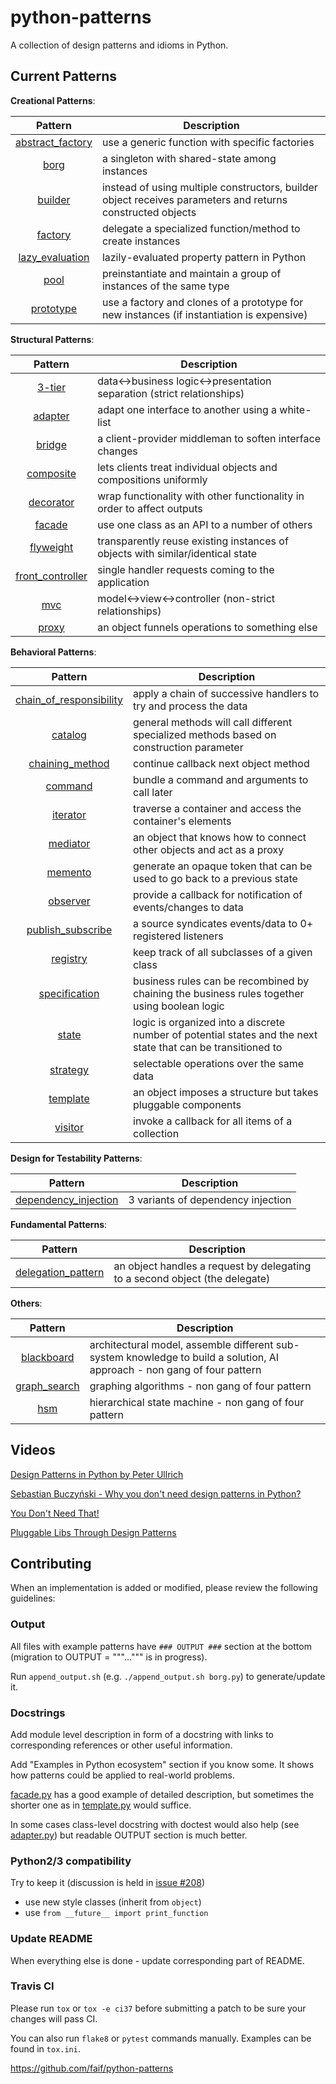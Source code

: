 # python-patterns

A collection of design patterns and idioms in Python.

## Current Patterns

**Creational Patterns**:

|                           Pattern                           | Description                                                                                                |
| :---------------------------------------------------------: | ---------------------------------------------------------------------------------------------------------- |
| [abstract_factory](patterns/creational/abstract_factory.py) | use a generic function with specific factories                                                             |
|             [borg](patterns/creational/borg.py)             | a singleton with shared-state among instances                                                              |
|          [builder](patterns/creational/builder.py)          | instead of using multiple constructors, builder object receives parameters and returns constructed objects |
|          [factory](patterns/creational/factory.py)          | delegate a specialized function/method to create instances                                                 |
|  [lazy_evaluation](patterns/creational/lazy_evaluation.py)  | lazily-evaluated property pattern in Python                                                                |
|             [pool](patterns/creational/pool.py)             | preinstantiate and maintain a group of instances of the same type                                          |
|        [prototype](patterns/creational/prototype.py)        | use a factory and clones of a prototype for new instances (if instantiation is expensive)                  |

**Structural Patterns**:

|                           Pattern                           | Description                                                                    |
| :---------------------------------------------------------: | ------------------------------------------------------------------------------ |
|           [3-tier](patterns/structural/3-tier.py)           | data<->business logic<->presentation separation (strict relationships)         |
|          [adapter](patterns/structural/adapter.py)          | adapt one interface to another using a white-list                              |
|           [bridge](patterns/structural/bridge.py)           | a client-provider middleman to soften interface changes                        |
|        [composite](patterns/structural/composite.py)        | lets clients treat individual objects and compositions uniformly               |
|        [decorator](patterns/structural/decorator.py)        | wrap functionality with other functionality in order to affect outputs         |
|           [facade](patterns/structural/facade.py)           | use one class as an API to a number of others                                  |
|     [flyweight](patterns/structural/flyweight__py3.py)      | transparently reuse existing instances of objects with similar/identical state |
| [front_controller](patterns/structural/front_controller.py) | single handler requests coming to the application                              |
|              [mvc](patterns/structural/mvc.py)              | model<->view<->controller (non-strict relationships)                           |
|            [proxy](patterns/structural/proxy.py)            | an object funnels operations to something else                                 |

**Behavioral Patterns**:

|                                    Pattern                                     | Description                                                                                                  |
| :----------------------------------------------------------------------------: | ------------------------------------------------------------------------------------------------------------ |
| [chain_of_responsibility](patterns/behavioral/chain_of_responsibility__py3.py) | apply a chain of successive handlers to try and process the data                                             |
|                   [catalog](patterns/behavioral/catalog.py)                    | general methods will call different specialized methods based on construction parameter                      |
|           [chaining_method](patterns/behavioral/chaining_method.py)            | continue callback next object method                                                                         |
|                   [command](patterns/behavioral/command.py)                    | bundle a command and arguments to call later                                                                 |
|                  [iterator](patterns/behavioral/iterator.py)                   | traverse a container and access the container's elements                                                     |
|                  [mediator](patterns/behavioral/mediator.py)                   | an object that knows how to connect other objects and act as a proxy                                         |
|                   [memento](patterns/behavioral/memento.py)                    | generate an opaque token that can be used to go back to a previous state                                     |
|                  [observer](patterns/behavioral/observer.py)                   | provide a callback for notification of events/changes to data                                                |
|         [publish_subscribe](patterns/behavioral/publish_subscribe.py)          | a source syndicates events/data to 0+ registered listeners                                                   |
|                [registry](patterns/behavioral/registry__py3.py)                | keep track of all subclasses of a given class                                                                |
|             [specification](patterns/behavioral/specification.py)              | business rules can be recombined by chaining the business rules together using boolean logic                 |
|                     [state](patterns/behavioral/state.py)                      | logic is organized into a discrete number of potential states and the next state that can be transitioned to |
|                  [strategy](patterns/behavioral/strategy.py)                   | selectable operations over the same data                                                                     |
|                  [template](patterns/behavioral/template.py)                   | an object imposes a structure but takes pluggable components                                                 |
|                   [visitor](patterns/behavioral/visitor.py)                    | invoke a callback for all items of a collection                                                              |

**Design for Testability Patterns**:

|                         Pattern                          | Description                        |
| :------------------------------------------------------: | ---------------------------------- |
| [dependency_injection](patterns/dependency_injection.py) | 3 variants of dependency injection |

**Fundamental Patterns**:

|                             Pattern                              | Description                                                                 |
| :--------------------------------------------------------------: | --------------------------------------------------------------------------- |
| [delegation_pattern](patterns/fundamental/delegation_pattern.py) | an object handles a request by delegating to a second object (the delegate) |

**Others**:

|                     Pattern                     | Description                                                                                                              |
| :---------------------------------------------: | ------------------------------------------------------------------------------------------------------------------------ |
| [blackboard](patterns/other/blackboard__py3.py) | architectural model, assemble different sub-system knowledge to build a solution, AI approach - non gang of four pattern |
| [graph_search](patterns/other/graph_search.py)  | graphing algorithms - non gang of four pattern                                                                           |
|        [hsm](patterns/other/hsm/hsm.py)         | hierarchical state machine - non gang of four pattern                                                                    |

## Videos

[Design Patterns in Python by Peter Ullrich](https://www.youtube.com/watch?v=bsyjSW46TDg)

[Sebastian Buczyński - Why you don't need design patterns in Python?](https://www.youtube.com/watch?v=G5OeYHCJuv0)

[You Don't Need That!](https://www.youtube.com/watch?v=imW-trt0i9I)

[Pluggable Libs Through Design Patterns](https://www.youtube.com/watch?v=PfgEU3W0kyU)

## Contributing

When an implementation is added or modified, please review the following guidelines:

### Output

All files with example patterns have `### OUTPUT ###` section at the bottom
(migration to OUTPUT = """...""" is in progress).

Run `append_output.sh` (e.g. `./append_output.sh borg.py`) to generate/update it.

### Docstrings

Add module level description in form of a docstring with links to corresponding references or other useful information.

Add "Examples in Python ecosystem" section if you know some. It shows how patterns could be applied to real-world problems.

[facade.py](patterns/structural/facade.py) has a good example of detailed description,
but sometimes the shorter one as in [template.py](patterns/behavioral/template.py) would suffice.

In some cases class-level docstring with doctest would also help (see [adapter.py](patterns/structural/adapter.py))
but readable OUTPUT section is much better.

### Python2/3 compatibility

Try to keep it (discussion is held in [issue #208](https://github.com/faif/python-patterns/issues/208))

- use new style classes (inherit from `object`)
- use `from __future__ import print_function`

### Update README

When everything else is done - update corresponding part of README.

### Travis CI

Please run `tox` or `tox -e ci37` before submitting a patch to be sure your changes will pass CI.

You can also run `flake8` or `pytest` commands manually. Examples can be found in `tox.ini`.

https://github.com/faif/python-patterns

